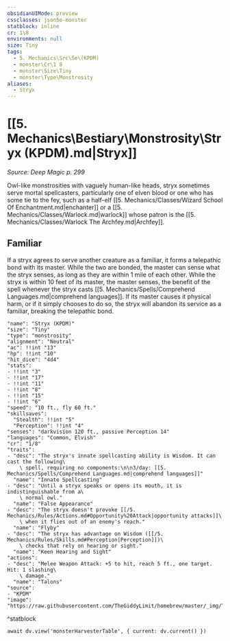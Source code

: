```yaml
---
obsidianUIMode: preview
cssclasses: json5e-monster
statblock: inline
cr: 1\8
environments: null
size: Tiny
tags:
  - 5. Mechanics\Src\5e\(KPDM)
  - monster\Cr\1 8
  - monster\Size\Tiny
  - monster\Type\Monstrosity
aliases:
  - Stryx
---
```

# [[5. Mechanics\Bestiary\Monstrosity\Stryx (KPDM).md|Stryx]]
*Source: Deep Magic p. 299*

Owl-like monstrosities with vaguely human-like heads, stryx sometimes serve mortal spellcasters, particularly one of elven blood or one who has some tie to the fey, such as a half-elf [[5. Mechanics/Classes/Wizard School Of Enchantment.md|enchanter]] or a [[5. Mechanics/Classes/Warlock.md|warlock]] whose patron is the [[5. Mechanics/Classes/Warlock The Archfey.md|Archfey]].

## Familiar

If a stryx agrees to serve another creature as a familiar, it forms a telepathic bond with its master. While the two are bonded, the master can sense what the stryx senses, as long as they are within 1 mile of each other. While the stryx is within 10 feet of its master, the master senses, the benefit of the spell whenever the stryx casts [[5. Mechanics/Spells/Comprehend Languages.md|comprehend languages]]. If its master causes it physical harm, or if it simply chooses to do so, the stryx will abandon its service as a familiar, breaking the telepathic bond.

```statblock
"name": "Stryx (KPDM)"
"size": "Tiny"
"type": "monstrosity"
"alignment": "Neutral"
"ac": !!int "13"
"hp": !!int "10"
"hit_dice": "4d4"
"stats":
- !!int "3"
- !!int "17"
- !!int "11"
- !!int "8"
- !!int "15"
- !!int "6"
"speed": "10 ft., fly 60 ft."
"skillsaves":
  "Stealth": !!int "5"
  "Perception": !!int "4"
"senses": "darkvision 120 ft., passive Perception 14"
"languages": "Common, Elvish"
"cr": "1/8"
"traits":
- "desc": "The stryx's innate spellcasting ability is Wisdom. It can cast the following\
    \ spell, requiring no components:\n\n3/day: [[5. Mechanics/Spells/Comprehend Languages.md|comprehend languages]]"
  "name": "Innate Spellcasting"
- "desc": "Until a stryx speaks or opens its mouth, it is indistinguishable from a\
    \ normal owl."
  "name": "False Appearance"
- "desc": "The stryx doesn't provoke [[/5. Mechanics/Rules/Actions.md#Opportunity%20Attack|opportunity attacks]]\
    \ when it flies out of an enemy's reach."
  "name": "Flyby"
- "desc": "The stryx has advantage on Wisdom ([[/5. Mechanics/Rules/Skills.md#Perception|Perception]])\
    \ checks that rely on hearing or sight."
  "name": "Keen Hearing and Sight"
"actions":
- "desc": "Melee Weapon Attack: +5 to hit, reach 5 ft., one target. Hit: 1 slashing\
    \ damage."
  "name": "Talons"
"source":
- "KPDM"
"image": "https://raw.githubusercontent.com/TheGiddyLimit/homebrew/master/_img/ToB/token/Stryx.png"
```
^statblock

```dataviewjs
await dv.view('monsterHarvesterTable', { current: dv.current() })
```
